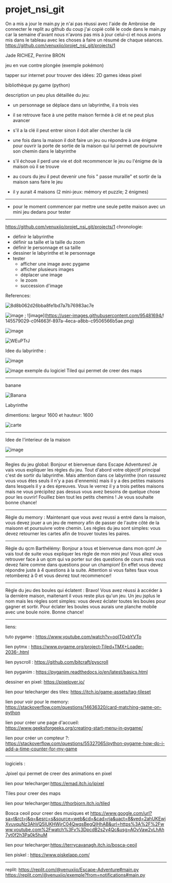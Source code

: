 # projet_nsi_git

On a mis a jour le main.py je n'ai pas réussi avec l'aide de Ambroise de connecter le replit au github du coup j'ai copié collé le code dans le main.py car la semaine d'avant nous n'avons pas mis à jour celui-ci et nous avons mis dans le tableau avec les choses à faire un résumé de chaque séances. https://github.com/venuxiio/projet_nsi_git/projects/1

Jade RICHEZ, Perrine BRON

jeu en vue contre plongée (exemple pokémon)

tapper sur internet pour trouver des idées: 2D games ideas pixel

bibliothèque py.game (python)

description un peu plus détaillée du jeu:

- un personnage se déplace dans un labyrinthe, il a trois vies

- il se retrouve face à une petite maison fermée à clé et ne peut plus avancer

- s'il a la clé il peut entrer sinon il doit aller chercher la clé

- une fois dans la maison il doit faire un jeu ou répondre à une énigme pour ouvrir la porte de sortie de la maison qui lui permet de poursuivre son chemin dans le labyrinthe

- s'il échoue il perd une vie et doit recommencer le jeu ou l'énigme de la maison où il se trouve

- au cours du jeu il peut devenir une fois " passe muraille" et sortir de la maison sans faire le jeu

- il y aurait 4 maisons (2 mini-jeux: mémory et puzzle; 2 énigmes)

______________________________________________________________________________________________________

- pour le moment commencer par mettre une seule petite maison avec un mini jeu dedans pour tester
______________________________________________________________________________________________________

https://github.com/venuxiio/projet_nsi_git/projects/1
chronologie:

- définir le labyrinthe 
- définir sa taille et la taille du zoom
- définir le personnage et sa taille 
- dessiner le labyrinthe et le personnage 
- tester
  - afficher une image avec pygame
  - afficher plusieurs images
  - déplacer une image 
  - le zoom
  - succession d'image


References:


![8d8b062d26bba8fe1bd7a7b76983ac7e](https://user-images.githubusercontent.com/95481660/148552243-fee52830-9433-40b3-838f-67121b02853e.gif)

![image](https://user-images.githubusercontent.com/95481694/145578967-6b2150a0-a88c-4151-9629-f9c089327240.png) ; ![image](https://user-images.githubusercontent.com/95481694/!
145579029-c0f4663f-897a-4eca-a8bb-c9506566b5ae.png)


![image](https://user-images.githubusercontent.com/95481694/145579738-15fb2a74-dddd-4c99-8c1e-bc3dc83667f2.png)

![WEuPTrJ](https://user-images.githubusercontent.com/95481660/146652467-96af5589-a964-4cbc-90c8-5040eda7c303.gif)


Idee du labyrinthe :

![image](https://user-images.githubusercontent.com/95481660/145583625-6f7a5aa6-5061-4b80-a770-b2a0c381d68c.png)

![image](https://user-images.githubusercontent.com/95481660/145786144-4e16f51e-8a48-4ebd-8952-1f184bff4e7f.png)
exemple du logiciel Tiled qui permet de creer des maps
______________________________________________________________________________________________________
banane

![Banana](https://user-images.githubusercontent.com/95481694/149673509-7744600c-aa33-4051-ba73-8164defbb176.png)

Labyrinthe

dimentions: largeur 1600 et hauteur: 1600

![carte](https://user-images.githubusercontent.com/95481660/166211011-093efc05-5b1b-4238-b5d8-af00ca0c6809.png)

______________________________________________________________________________________________________
Idee de l'interieur de la maison

![image](https://user-images.githubusercontent.com/95481660/146652571-97f67b3b-8d09-480f-99ad-19896161a9be.png)


______________________________________________________________________________________________________

Regles du jeu global:
Bonjour et bienvenue dans Escape Adventures! Je vais vous expliquer les règles du jeu. Tout d'abord votre objectif principal c'est de sortir du labyrinthe. Mais attention dans ce labyrinthe (non rassurez vous vous êtes seuls il n'y a pas d'ennemis) mais il y a des petites maisons dans lesquels il y a des épreuves. Vous le verrez il y a trois petites maisons mais ne vous précipitez pas dessus vous avez besoins de quelque chose pour les ouvrir! Fouillez bien tout les petits chemins ! Je vous souhaite bonne chance!
______________________________________________________________________________________________________

Règle du memory :
Maintenant que vous avez reussi a entré dans la maison, vous devez jouer a un jeu de memory afin de passer de l'autre côté de la maisonn et poursuivre votre chemin. Les règles du jeu sont simples: vous devez retourner les cartes afin de trouver toutes les paires. 

______________________________________________________________________________________________________

Règle du qcm Barthélémy:
Bonjour a tous et bienvenue dans mon qcm! Je vais tout de suite vous expliquer les règle de mon mini jeu! Vous allez vous retrouver face à un qcm qui va porter sur des questions de cours mais vous devez faire comme dans questions pour un champion! En effet vous devez répondre juste à 4 questions à la suite. Attention si vous faites faux vous retomberez à 0 et vous devrez tout recommencer!

______________________________________________________________________________________________________

Règle du jeu des boules qui éclatent :
Bravo! Vous avez réussi à accéder à la dernière maison, maitenant il vous reste plus qu'un jeu. Un jeu jsplus le nom mais les règles sont simples: vous devez éclater toutes les boules pour gagner et sortir. Pour éclater les boules vous aurais une planche mobile avec une boule noire. Bonne chance!

______________________________________________________________________________________________________

liens:

tuto pygame : https://www.youtube.com/watch?v=ooITOxbYVTo

lien pytmx : https://www.pygame.org/project-Tiled+TMX+Loader-2036-.html

lien pyscroll : https://github.com/bitcraft/pyscroll

lien pyganim : https://pyganim.readthedocs.io/en/latest/basics.html

dessiner en pixel: https://pixelover.io/

lien pour telecharger des tiles: https://itch.io/game-assets/tag-tileset

lien pour voir pour le memory: https://stackoverflow.com/questions/14636320/card-matching-game-on-python

lien pour créer une page d'accueil: https://www.geeksforgeeks.org/creating-start-menu-in-pygame/

lien pour créer un compteur ?: https://stackoverflow.com/questions/55327065/python-pygame-how-do-i-add-a-time-counter-for-my-game
______________________________________________________________________________________________________
logiciels :

Jpixel qui permet de creer des animations en pixel

lien pour telecharger:https://emad.itch.io/jpixel

Tiles pour creer des maps

lien pour telecharger:https://thorbjorn.itch.io/tiled

Bosca ceoil pour creer des musiques et https://www.google.com/url?sa=t&rct=j&q=&esrc=s&source=web&cd=&cad=rja&uact=8&ved=2ahUKEwjXvuyquNz3AhVQ5IUKHWjrC04QwqsBegQIHhAB&url=https%3A%2F%2Fwww.youtube.com%2Fwatch%3Fv%3DpcdB2s2y4Qc&usg=AOvVaw2vLhAh7yt0f2h3Pa0k5huM

lien pour telecharger:https://terrycavanagh.itch.io/bosca-ceoil

lien piskel : https://www.piskelapp.com/

________________________________________________________________________________________________________

replit:
https://replit.com/@venuxiio/Escape-Adventure#main.py
https://replit.com/@venuxiio/exemple?from=notifications#main.py
